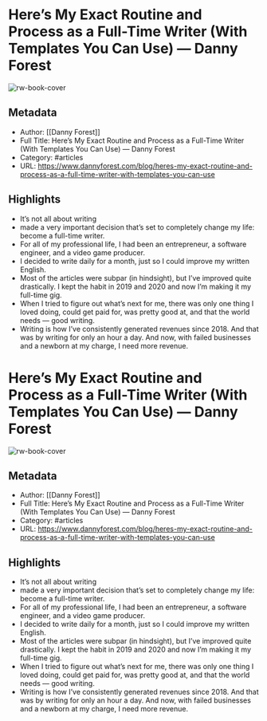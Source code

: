# Here’s My Exact Routine and Process as a Full-Time Writer (With Templates You Can Use) — Danny Forest

![rw-book-cover](https://readwise-assets.s3.amazonaws.com/static/images/article0.00998d930354.png)

## Metadata
- Author: [[Danny Forest]]
- Full Title: Here’s My Exact Routine and Process as a Full-Time Writer (With Templates You Can Use) — Danny Forest
- Category: #articles
- URL: https://www.dannyforest.com/blog/heres-my-exact-routine-and-process-as-a-full-time-writer-with-templates-you-can-use

## Highlights
- It’s not all about writing
- made a very important decision that’s set to completely change my life: become a full-time writer.
- For all of my professional life, I had been an entrepreneur, a software engineer, and a video game producer.
- I decided to write daily for a month, just so I could improve my written English.
- Most of the articles were subpar (in hindsight), but I’ve improved quite drastically. I kept the habit in 2019 and 2020 and now I’m making it my full-time gig.
- When I tried to figure out what’s next for me, there was only one thing I loved doing, could get paid for, was pretty good at, and that the world needs — good writing.
- Writing is how I’ve consistently generated revenues since 2018. And that was by writing for only an hour a day. And now, with failed businesses and a newborn at my charge, I need more revenue.
# Here’s My Exact Routine and Process as a Full-Time Writer (With Templates You Can Use) — Danny Forest

![rw-book-cover](https://readwise-assets.s3.amazonaws.com/static/images/article0.00998d930354.png)

## Metadata
- Author: [[Danny Forest]]
- Full Title: Here’s My Exact Routine and Process as a Full-Time Writer (With Templates You Can Use) — Danny Forest
- Category: #articles
- URL: https://www.dannyforest.com/blog/heres-my-exact-routine-and-process-as-a-full-time-writer-with-templates-you-can-use

## Highlights
- It’s not all about writing
- made a very important decision that’s set to completely change my life: become a full-time writer.
- For all of my professional life, I had been an entrepreneur, a software engineer, and a video game producer.
- I decided to write daily for a month, just so I could improve my written English.
- Most of the articles were subpar (in hindsight), but I’ve improved quite drastically. I kept the habit in 2019 and 2020 and now I’m making it my full-time gig.
- When I tried to figure out what’s next for me, there was only one thing I loved doing, could get paid for, was pretty good at, and that the world needs — good writing.
- Writing is how I’ve consistently generated revenues since 2018. And that was by writing for only an hour a day. And now, with failed businesses and a newborn at my charge, I need more revenue.
